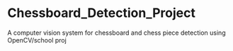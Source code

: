 # Chessboard_Detection_Project
A computer vision system for chessboard and chess piece detection using OpenCV/school proj
